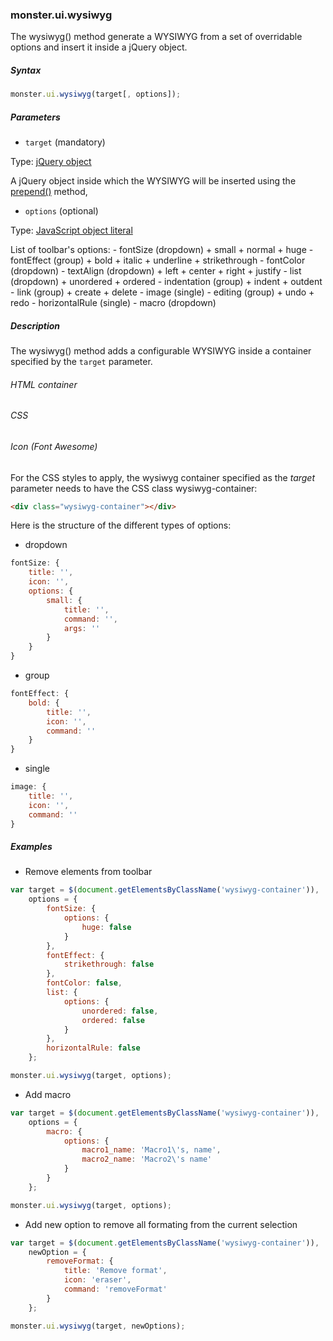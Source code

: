 ### monster.ui.wysiwyg
The wysiwyg() method generate a WYSIWYG from a set of overridable options and insert it inside a jQuery object.

##### Syntax
```javascript
monster.ui.wysiwyg(target[, options]);
```
##### Parameters
* `target` (mandatory)

 Type: [jQuery object][jquery]

 A jQuery object inside which the WYSIWYG will be inserted using the [prepend()][prepend] method,

* `options` (optional)

 Type: [JavaScript object literal][javascript_object_literal]

 List of toolbar's options:
    - fontSize (dropdown)
        + small
        + normal
        + huge
    - fontEffect (group)
        + bold
        + italic
        + underline
        + strikethrough
    - fontColor (dropdown)
    - textAlign (dropdown)
        + left
        + center
        + right
        + justify
    - list (dropdown)
        + unordered
        + ordered
    - indentation (group)
        + indent
        + outdent
    - link (group)
        + create
        + delete
    - image (single)
    - editing (group)
        + undo
        + redo
    - horizontalRule (single)
    - macro (dropdown)

##### Description
The wysiwyg() method adds a configurable WYSIWYG inside a container specified by the `target` parameter.
###### HTML container
###### CSS
###### Icon (Font Awesome)
For the CSS styles to apply, the wysiwyg container specified as the *target* parameter needs to have the CSS class wysiwyg-container:
```html
<div class="wysiwyg-container"></div>
```
Here is the structure of the different types of options:
* dropdown

```javascript
fontSize: {
    title: '',
    icon: '',
    options: {
        small: {
            title: '',
            command: '',
            args: ''
        }
    }
}
```

* group

```javascript
fontEffect: {
    bold: {
        title: '',
        icon: '',
        command: ''
    }
}
```

* single

```javascript
image: {
    title: '',
    icon: '',
    command: ''
}
```
##### Examples
* Remove elements from toolbar
```javascript
var target = $(document.getElementsByClassName('wysiwyg-container')),
    options = {
        fontSize: {
            options: {
                huge: false
            }
        },
        fontEffect: {
            strikethrough: false
        },
        fontColor: false,
        list: {
            options: {
                unordered: false,
                ordered: false
            }
        },
        horizontalRule: false
    };

monster.ui.wysiwyg(target, options);
```
* Add macro
```javascript
var target = $(document.getElementsByClassName('wysiwyg-container')),
    options = {
        macro: {
            options: {
                macro1_name: 'Macro1\'s, name',
                macro2_name: 'Macro2\'s name'
            }
        }
    };

monster.ui.wysiwyg(target, options);
```
* Add new option to remove all formating from the current selection
```javascript
var target = $(document.getElementsByClassName('wysiwyg-container')),
    newOption = {
        removeFormat: {
            title: 'Remove format',
            icon: 'eraser',
            command: 'removeFormat'
        }
    };

monster.ui.wysiwyg(target, newOptions);
```

[jquery]: http://api.jquery.com/Types/#jQuery
[javascript_object_literal]: https://developer.mozilla.org/en-US/docs/Web/JavaScript/Guide/Values,_variables,_and_literals#Object_literals
[prepend]: http://api.jquery.com/prepend/